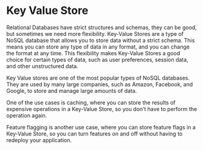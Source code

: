 # Key Value Store

Relational Databases have strict structures and schemas, they can be good, but sometimes we need more flexibility. Key-Value Stores are a type of NoSQL database that allows you to store data without a strict schema. This means you can store any type of data in any format, and you can change the format at any time. This flexibility makes Key-Value Stores a good choice for certain types of data, such as user preferences, session data, and other unstructured data.

Key Value stores are one of the most popular types of NoSQL databases. They are used by many large companies, such as Amazon, Facebook, and Google, to store and manage large amounts of data.

One of the use cases is caching, where you can store the results of expensive operations in a Key-Value Store, so you don’t have to perform the operation again.

Feature flagging is another use case, where you can store feature flags in a Key-Value Store, so you can turn features on and off without having to redeploy your application.

